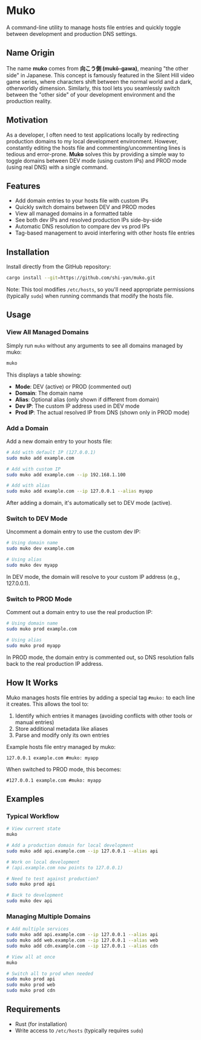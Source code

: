 # Muko

A command-line utility to manage hosts file entries and quickly toggle between development and production DNS settings.

## Name Origin

The name **muko** comes from **向こう側 (mukō-gawa)**, meaning "the other side" in Japanese. This concept is famously featured in the Silent Hill video game series, where characters shift between the normal world and a dark, otherworldly dimension. Similarly, this tool lets you seamlessly switch between the "other side" of your development environment and the production reality.

## Motivation

As a developer, I often need to test applications locally by redirecting production domains to my local development environment. However, constantly editing the hosts file and commenting/uncommenting lines is tedious and error-prone. **Muko** solves this by providing a simple way to toggle domains between DEV mode (using custom IPs) and PROD mode (using real DNS) with a single command.

## Features

- Add domain entries to your hosts file with custom IPs
- Quickly switch domains between DEV and PROD modes
- View all managed domains in a formatted table
- See both dev IPs and resolved production IPs side-by-side
- Automatic DNS resolution to compare dev vs prod IPs
- Tag-based management to avoid interfering with other hosts file entries

## Installation

Install directly from the GitHub repository:

```bash
cargo install --git=https://github.com/shi-yan/muko.git
```

Note: This tool modifies `/etc/hosts`, so you'll need appropriate permissions (typically `sudo`) when running commands that modify the hosts file.

## Usage

### View All Managed Domains

Simply run `muko` without any arguments to see all domains managed by muko:

```bash
muko
```

This displays a table showing:
- **Mode**: DEV (active) or PROD (commented out)
- **Domain**: The domain name
- **Alias**: Optional alias (only shown if different from domain)
- **Dev IP**: The custom IP address used in DEV mode
- **Prod IP**: The actual resolved IP from DNS (shown only in PROD mode)

### Add a Domain

Add a new domain entry to your hosts file:

```bash
# Add with default IP (127.0.0.1)
sudo muko add example.com

# Add with custom IP
sudo muko add example.com --ip 192.168.1.100

# Add with alias
sudo muko add example.com --ip 127.0.0.1 --alias myapp
```

After adding a domain, it's automatically set to DEV mode (active).

### Switch to DEV Mode

Uncomment a domain entry to use the custom dev IP:

```bash
# Using domain name
sudo muko dev example.com

# Using alias
sudo muko dev myapp
```

In DEV mode, the domain will resolve to your custom IP address (e.g., 127.0.0.1).

### Switch to PROD Mode

Comment out a domain entry to use the real production IP:

```bash
# Using domain name
sudo muko prod example.com

# Using alias
sudo muko prod myapp
```

In PROD mode, the domain entry is commented out, so DNS resolution falls back to the real production IP address.

## How It Works

Muko manages hosts file entries by adding a special tag `#muko:` to each line it creates. This allows the tool to:

1. Identify which entries it manages (avoiding conflicts with other tools or manual entries)
2. Store additional metadata like aliases
3. Parse and modify only its own entries

Example hosts file entry managed by muko:

```
127.0.0.1 example.com #muko: myapp
```

When switched to PROD mode, this becomes:

```
#127.0.0.1 example.com #muko: myapp
```

## Examples

### Typical Workflow

```bash
# View current state
muko

# Add a production domain for local development
sudo muko add api.example.com --ip 127.0.0.1 --alias api

# Work on local development
# (api.example.com now points to 127.0.0.1)

# Need to test against production?
sudo muko prod api

# Back to development
sudo muko dev api
```

### Managing Multiple Domains

```bash
# Add multiple services
sudo muko add api.example.com --ip 127.0.0.1 --alias api
sudo muko add web.example.com --ip 127.0.0.1 --alias web
sudo muko add cdn.example.com --ip 127.0.0.1 --alias cdn

# View all at once
muko

# Switch all to prod when needed
sudo muko prod api
sudo muko prod web
sudo muko prod cdn
```

## Requirements

- Rust (for installation)
- Write access to `/etc/hosts` (typically requires `sudo`)

